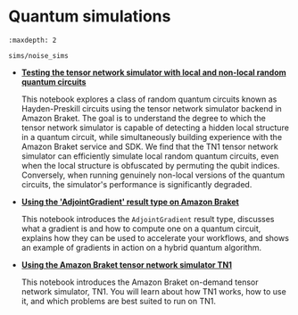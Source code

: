 # Quantum simulations

```{toctree}
:maxdepth: 2

sims/noise_sims
```

  * [**Testing the tensor network simulator with local and non-local random quantum circuits**](https://mybinder.org/v2/gh/benhong-amzn/amazon-braket-examples.git/pure_reorg?labpath=modules/Continue_Exploring/quantum_sims/TN1_demo_local_vs_non-local_random_circuits.ipynb)

    This notebook explores a class of random quantum circuits known as Hayden-Preskill circuits using the tensor network simulator backend in Amazon Braket. The goal is to understand the degree to which the tensor network simulator is capable of detecting a hidden local structure in a quantum circuit, while simultaneously building experience with the Amazon Braket service and SDK. We find that the TN1 tensor network simulator can efficiently simulate local random quantum circuits, even when the local structure is obfuscated by permuting the qubit indices. Conversely, when running genuinely non-local versions of the quantum circuits, the simulator's performance is significantly degraded.

  * [**Using the 'AdjointGradient' result type on Amazon Braket**](https://mybinder.org/v2/gh/benhong-amzn/amazon-braket-examples.git/pure_reorg?labpath=modules/Continue_Exploring/quantum_sims/Using_The_Adjoint_Gradient_Result_Type.ipynb)

    This notebook introduces the `AdjointGradient` result type, discusses what a gradient is and how to compute one on a quantum circuit, explains how they can be used to accelerate your workflows, and shows an example of gradients in action on a hybrid quantum algorithm.

  * [**Using the Amazon Braket tensor network simulator TN1**](https://mybinder.org/v2/gh/benhong-amzn/amazon-braket-examples.git/pure_reorg?labpath=modules/Continue_Exploring/quantum_sims/Using_the_tensor_network_simulator_TN1.ipynb)

    This notebook introduces the Amazon Braket on-demand tensor network simulator, TN1. You will learn about how TN1 works, how to use it, and which problems are best suited to run on TN1.
